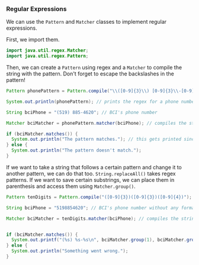### Regular Expressions

We can use the `Pattern` and `Matcher` classes to implement regular expressions.

First, we import them.

```java
import java.util.regex.Matcher;
import java.util.regex.Pattern;
```

Then, we can create a `Pattern` using regex and a `Matcher` to compile the string with the pattern. Don't forget to escape the backslashes in the pattern!

```java
Pattern phonePattern = Pattern.compile("\\([0-9]{3}\\) [0-9]{3}\\-[0-9]{4}"); // this is the pattern for phone numbers that looks like this: (___) ___-___

System.out.println(phonePattern); // prints the regex for a phone number: \([0-9]{3}\) [0-9]{3}\-[0-9]{4}

String bciPhone = "(519) 885-4620"; // BCI's phone number

Matcher bciMatcher = phonePattern.matcher(bciPhone); // compiles the string with the pattern

if (bciMatcher.matches()) {
  System.out.println("The pattern matches."); // this gets printed since BCI's phone number is written with the same pattern
} else {
  System.out.println("The pattern doesn't match.");
}
```

If we want to take a string that follows a certain pattern and change it to another pattern, we can do that too. `String.replaceAll()` takes regex patterns. If we want to save certain substrings, we can place them in parenthesis and access them using `Matcher.group()`.

```java
Pattern tenDigits = Pattern.compile("([0-9]{3})([0-9]{3})([0-9]{4})"); // 3 digits (first group), then 3 digits (second group), then 4 digits (third group)

String bciPhone = "5198854620"; // BCI's phone number without any formatting

Matcher bciMatcher = tenDigits.matcher(bciPhone); // compiles the string with the pattern


if (bciMatcher.matches()) {
  System.out.printf("(%s) %s-%s\n", bciMatcher.group(1), bciMatcher.group(2), bciMatcher.group(3)); // prints the phone number in the pattern (___) ___-___
} else {
  System.out.println("Something went wrong.");
}
```
